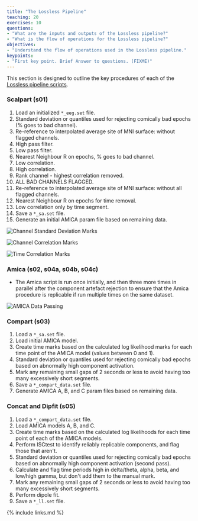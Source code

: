 ```yaml
---
title: "The Lossless Pipeline"
teaching: 20
exercises: 10
questions:
- "What are the inputs and outputs of the Lossless pipeline?"
- "What is the flow of operations for the Lossless pipeline?"
objectives:
- "Understand the flow of operations used in the Lossless pipeline."
keypoints:
- "First key point. Brief Answer to questions. (FIXME)"
---
```


This section is designed to outline the key procedures of each of the [Lossless pipeline scripts](https://git.sharcnet.ca/bucanl_pipelines/bids_lossless_eeg/wikis/pipeline-scripts).

### Scalpart (s01)

1. Load an initialized `*_eeg.set` file.
2. Standard deviation or quantiles used for rejecting comically bad epochs (% goes to bad channel).
3. Re-reference to interpolated average site of MNI surface: without flagged channels.
4. High pass filter.
5. Low pass filter.
6. Nearest Neighbour R on epochs, % goes to bad channel.
7. Low correlation.
8. High correlation.
9. Rank channel - highest correlation removed.
10. ALL BAD CHANNELS FLAGGED.
11. Re-reference to interpolated average site of MNI surface: without all flagged channels.
12. Nearest Neighbour R on epochs for time removal.
13. Low correlation only by time segment.
14. Save a `*_sa.set` file.
15. Generate an initial AMICA param file based on remaining data.

![Channel Standard Deviation Marks](https://git.sharcnet.ca/bucanl_pipelines/bids_lossless_eeg/uploads/a9c836eef4244f3c251a3f36ce19cc4f/diag111.png)

![Channel Correlation Marks](https://git.sharcnet.ca/bucanl_pipelines/bids_lossless_eeg/uploads/861bc4d68ab7c8d074bef2f3bc3e215b/diag222.png)

![Time Correlation Marks](https://git.sharcnet.ca/bucanl_pipelines/bids_lossless_eeg/uploads/54b21404919e9a41a4663b36a4376179/diag333.png)

### Amica (s02, s04a, s04b, s04c)

- The Amica script is run once initially, and then three more times in parallel after the component artefact rejection to ensure that the Amica procedure is replicable if run multiple times on the same dataset.

![AMICA Data Passing](https://git.sharcnet.ca/bucanl_pipelines/bids_lossless_eeg/uploads/bc498981a3b21de4b3a2252d4cd1031c/diag444.png)

### Compart (s03)

1. Load a `*_sa.set` file.
2. Load initial AMICA model.
3. Create time marks based on the calculated log likelihood marks for each time point of the AMICA model (values between 0 and 1).
4. Standard deviation or quantiles used for rejecting comically bad epochs based on abnormally high component activation.
5. Mark any remaining small gaps of 2 seconds or less to avoid having too many excessively short segments.
6. Save a `*_compart_data.set` file.
7. Generate AMICA A, B, and C param files based on remaining data.

### Concat and Dipfit (s05)

1. Load a `*_compart_data.set` file.
2. Load AMICA models A, B, and C.
3. Create time marks based on the calculated log likelihoods for each time point of each of the AMICA models.
4. Perform ISCtest to identify reliably replicable components, and flag those that aren't.
5. Standard deviation or quantiles used for rejecting comically bad epochs based on abnormally high component activation (second pass).
6. Calculate and flag time periods high in delta/theta, alpha, beta, and low/high gamma, but don't add them to the manual mark.
7. Mark any remaining small gaps of 2 seconds or less to avoid having too many excessively short segments.
8. Perform dipole fit.
9. Save a `*_ll.set` file.

{% include links.md %}

